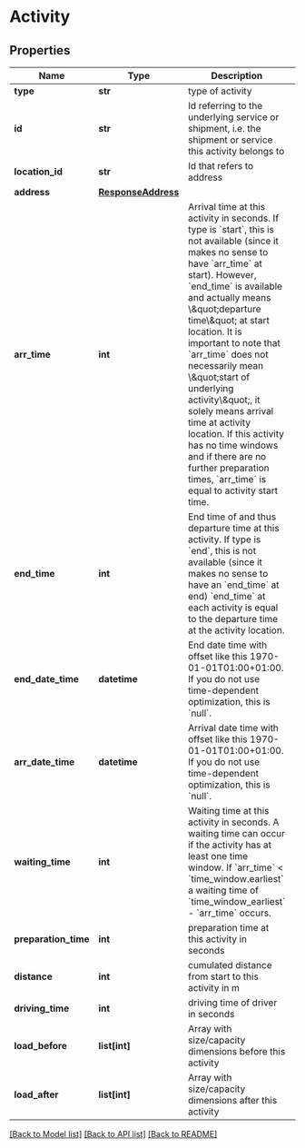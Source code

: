 # Activity

## Properties
Name | Type | Description | Notes
------------ | ------------- | ------------- | -------------
**type** | **str** | type of activity | [optional] 
**id** | **str** | Id referring to the underlying service or shipment, i.e. the shipment or service this activity belongs to | [optional] 
**location_id** | **str** | Id that refers to address | [optional] 
**address** | [**ResponseAddress**](ResponseAddress.md) |  | [optional] 
**arr_time** | **int** | Arrival time at this activity in seconds. If type is &#x60;start&#x60;, this is not available (since it makes no sense to have &#x60;arr_time&#x60; at start). However, &#x60;end_time&#x60; is available and actually means \\\&quot;departure time\\\&quot; at start location. It is important to note that &#x60;arr_time&#x60; does not necessarily mean \\\&quot;start of underlying activity\\\&quot;, it solely means arrival time at activity location. If this activity has no time windows and if there are no further preparation times, &#x60;arr_time&#x60; is equal to activity start time. | [optional] 
**end_time** | **int** | End time of and thus departure time at this activity. If type is &#x60;end&#x60;, this is not available (since it makes no sense to have an &#x60;end_time&#x60; at end) &#x60;end_time&#x60; at each activity is equal to the departure time at the activity location. | [optional] 
**end_date_time** | **datetime** | End date time with offset like this 1970-01-01T01:00+01:00. If you do not use time-dependent optimization, this is &#x60;null&#x60;. | [optional] 
**arr_date_time** | **datetime** | Arrival date time with offset like this 1970-01-01T01:00+01:00. If you do not use time-dependent optimization, this is &#x60;null&#x60;. | [optional] 
**waiting_time** | **int** | Waiting time at this activity in seconds. A waiting time can occur if the activity has at least one time window. If &#x60;arr_time&#x60; &lt; &#x60;time_window.earliest&#x60; a waiting time of &#x60;time_window_earliest&#x60; - &#x60;arr_time&#x60; occurs. | [optional] 
**preparation_time** | **int** | preparation time at this activity in seconds | [optional] 
**distance** | **int** | cumulated distance from start to this activity in m | [optional] 
**driving_time** | **int** | driving time of driver in seconds | [optional] 
**load_before** | **list[int]** | Array with size/capacity dimensions before this activity | [optional] 
**load_after** | **list[int]** | Array with size/capacity dimensions after this activity | [optional] 

[[Back to Model list]](../README.md#documentation-for-models) [[Back to API list]](../README.md#documentation-for-api-endpoints) [[Back to README]](../README.md)

